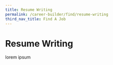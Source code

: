 ```yaml
---
title: Resume Writing
permalink: /career-builder/find/resume-writing
third_nav_title: Find A Job
---
```

# Resume Writing

lorem ipsum